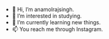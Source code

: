 - 👋 Hi, I’m anamolrajsingh.
- 👀 I’m interested in studying.
- 🌱 I’m currently learning new things.
- 📫 You reach me through Instagram.

<!---
anamolrajsingh/anamolrajsingh is a ✨ special ✨ repository because its `README.md` (this file) appears on your GitHub profile.
You can click the Preview link to take a look at your changes.
--->
